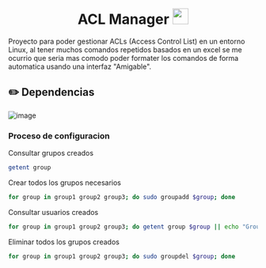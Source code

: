 <h1 align="center">ACL Manager <img
src="https://github.com/blackcater/blackcater/raw/main/images/Hi.gif" height="32" /></h1>



Proyecto para poder gestionar ACLs (Access Control List) en un entorno Linux, al tener muchos comandos repetidos basados en un excel se me ocurrio que seria mas comodo poder formater los comandos de forma automatica usando una interfaz "Amigable".

## ✏️ Dependencias



![image](https://github.com/Fabian-Martinez-Rincon/Fabian-Martinez-Rincon/assets/55964635/409f30b6-4571-4bdd-ad15-29366fc9c563)

### Proceso de configuracion


Consultar grupos creados

```bash
getent group
```

Crear todos los grupos necesarios

```bash
for group in group1 group2 group3; do sudo groupadd $group; done
```

Consultar usuarios creados

```bash
for group in group1 group2 group3; do getent group $group || echo "Group $group does not exist"; done
```

Eliminar todos los grupos creados

```bash
for group in group1 group2 group3; do sudo groupdel $group; done
```